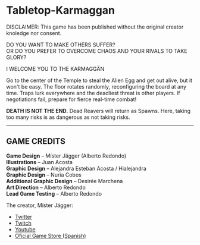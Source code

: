 # Tabletop-Karmaggan
DISCLAIMER: This game has been published without the original creator knoledge nor consent.

DO YOU WANT TO MAKE OTHERS SUFFER?<br/>
OR DO YOU PREFER TO OVERCOME CHAOS AND YOUR RIVALS TO TAKE GLORY? <br/>

I WELCOME YOU TO THE KARMAGGÄN<br/>

Go to the center of the Temple to steal the Alien Egg and get out alive, but it won't be easy. The floor rotates randomly, reconfiguring the board at any time. Traps lurk everywhere and the deadliest threat is other players. If negotiations fail, prepare for fierce real-time combat! <br/>

**DEATH IS NOT THE END.** Dead Reavers will return as Spawns. Here, taking too many risks is as dangerous as not taking risks. <br/>

---

## GAME CREDITS

**Game Design** – Míster Jägger (Alberto Redondo) <br/>
**Illustrations** – Juan Acosta <br/>
**Graphic Design** – Alejandra Esteban Acosta / Hialejandra <br/>
**Graphic Design** – Nuria Cobos <br/>
**Additional Graphic Design** – Desirée Marchena <br/>
**Art Direction** – Alberto Redondo <br/>
**Lead Game Testing** – Alberto Redondo <br/>

The creator, Míster Jägger:
- [Twitter](https://twitter.com/misterjagger_?lang=es)
- [Twitch](https://www.twitch.tv/mrjagger?lang=es)
- [Youtube](https://www.youtube.com/channel/UCy2Dfd6mfgYxeqx2cptpSew)
- [Oficial Game Store (Spanish)](https://jagger.es/juego/12-karmaggan.html)
